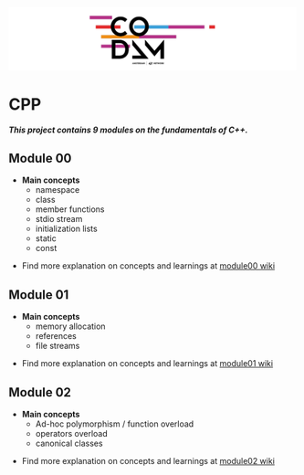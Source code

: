[![Logo](https://github.com/qingqingqingli/readme_images/blob/master/codam_logo_1.png)](https://github.com/qingqingqingli/CPP)

# CPP
***This project contains 9 modules on the fundamentals of C++.***

## Module 00
- **Main concepts**
    * namespace
    * class
    * member functions
    * stdio stream
    * initialization lists
    * static
    * const

* Find more explanation on concepts and learnings at [module00 wiki](https://github.com/qingqingqingli/CPP/wiki/Module00)

## Module 01
- **Main concepts**
    * memory allocation
    * references
    * file streams

* Find more explanation on concepts and learnings at [module01 wiki](https://github.com/qingqingqingli/CPP/wiki/Module01)

## Module 02
- **Main concepts**
    * Ad-hoc polymorphism / function overload
    * operators overload
    * canonical classes

* Find more explanation on concepts and learnings at [module02 wiki](https://github.com/qingqingqingli/CPP/wiki/Module02)